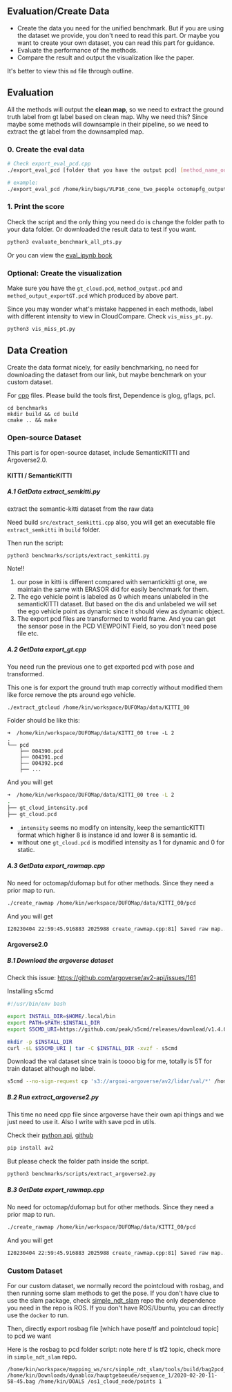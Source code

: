 Evaluation/Create Data
---

- Create the data you need for the unified benchmark. But if you are using the dataset we provide, you don't need to read this part. Or maybe you want to create your own dataset, you can read this part for guidance.
- Evaluate the performance of the methods. 
- Compare the result and output the visualization like the paper.

It's better to view this `md` file through outline.

## Evaluation

All the methods will output the **clean map**, so we need to extract the ground truth label from gt label based on clean map. Why we need this? Since maybe some methods will downsample in their pipeline, so we need to extract the gt label from the downsampled map.

### 0. Create the eval data
```bash
# Check export_eval_pcd.cpp
./export_eval_pcd [folder that you have the output pcd] [method_name_output.pcd] [min_dis to view as the same point]

# example:
./export_eval_pcd /home/kin/bags/VLP16_cone_two_people octomapfg_output.pcd 0.05
```

### 1. Print the score
Check the script and the only thing you need do is change the folder path to your data folder. Or downloaded the result data to test if you want.
```bash
python3 evaluate_benchmark_all_pts.py
```

Or you can view the [eval_ipynb book](py/eval/eval_benchmark.ipynb)

### Optional: Create the visualization

Make sure you have the `gt_cloud.pcd`, `method_output.pcd` and `method_output_exportGT.pcd` which produced by above part.

Since you may wonder what's mistake happened in each methods, label with different intensity to view in CloudCompare. Check `vis_miss_pt.py`. 

```bash
python3 vis_miss_pt.py
```

## Data Creation

Create the data format nicely, for easily benchmarking, no need for downloading the dataset from our link, but maybe benchmark on your custom dataset.

For [cpp](../src) files. Please build the tools first, Dependence is glog, gflags, pcl.

```
cd benchmarks
mkdir build && cd build
cmake .. && make
```

### Open-source Dataset

This part is for open-source dataset, include SemanticKITTI and Argoverse2.0.

#### KITTI / SemanticKITTI

##### A.1 GetData extract_semkitti.py

extract the semantic-kitti dataset from the raw data

Need build `src/extract_semkitti.cpp` also, you will get an executable file `extract_semkitti` in `build` folder.

Then run the script:
```
python3 benchmarks/scripts/extract_semkitti.py
```
Note!! 

1. our pose in kitti is different compared with semantickitti gt one, we maintain the same with ERASOR did for easily benchmark for them.
2. The ego vehicle point is labeled as 0 which means unlabeled in the semanticKITTI dataset. But based on the dis and unlabeled we will set the ego vehicle point as dynamic since it should view as dynamic object.
3. The export pcd files are transformed to world frame. And you can get the sensor pose in the PCD VIEWPOINT Field, so you don't need pose file etc.


##### A.2 GetData export_gt.cpp

You need run the previous one to get exported pcd with pose and transformed.

This one is for export the ground truth map correctly without modified them like force remove the pts around ego vehicle.

```
./extract_gtcloud /home/kin/workspace/DUFOMap/data/KITTI_00
```
Folder should be like this:
```
➜  /home/kin/workspace/DUFOMap/data/KITTI_00 tree -L 2
.
└── pcd
    ├── 004390.pcd
    ├── 004391.pcd
    ├── 004392.pcd
    ├── ...
```
And you will get
```bash
➜  /home/kin/workspace/DUFOMap/data/KITTI_00 tree -L 2
.
├── gt_cloud_intensity.pcd
├── gt_cloud.pcd
```

- `_intensity` seems no modify on intensity, keep the semanticKITTI format which higher 8 is instance id and lower 8 is semantic id.
- without one `gt_cloud.pcd` is modified intensity as 1 for dynamic and 0 for static.


##### A.3 GetData export_rawmap.cpp

No need for octomap/dufomap but for other methods. Since they need a prior map to run.

```bash
./create_rawmap /home/kin/workspace/DUFOMap/data/KITTI_00/pcd
```
And you will get
```bash
I20230404 22:59:45.916883 2025988 create_rawmap.cpp:81] Saved raw map... there are 11771122 points to /home/kin/workspace/DUFOMap/data/KITTI_01/raw_map.pcd
```

#### Argoverse2.0

##### B.1 Download the argoverse dataset

Check this issue: https://github.com/argoverse/av2-api/issues/161

Installing s5cmd

```bash
#!/usr/bin/env bash

export INSTALL_DIR=$HOME/.local/bin
export PATH=$PATH:$INSTALL_DIR
export S5CMD_URI=https://github.com/peak/s5cmd/releases/download/v1.4.0/s5cmd_1.4.0_$(uname | sed 's/Darwin/macOS/g')-64bit.tar.gz

mkdir -p $INSTALL_DIR
curl -sL $S5CMD_URI | tar -C $INSTALL_DIR -xvzf - s5cmd
```

Download the val dataset since train is toooo big for me, totally is 5T for train dataset although no label.

```bash
s5cmd --no-sign-request cp 's3://argoai-argoverse/av2/lidar/val/*' /home/kin/bags/av2/val
```

##### B.2 Run extract_argoverse2.py

This time no need cpp file since argoverse have their own api things and we just need to use it. Also I write with save pcd in utils.

Check their [python api](https://pypi.org/project/av2/), [github](https://github.com/argoverse/av2-api)
```bash
pip install av2
```

But please check the folder path inside the script.
```bash
python3 benchmarks/scripts/extract_argoverse2.py
```

##### B.3 GetData export_rawmap.cpp

No need for octomap/dufomap but for other methods. Since they need a prior map to run.

```bash
./create_rawmap /home/kin/workspace/DUFOMap/data/KITTI_00/pcd
```
And you will get
```bash
I20230404 22:59:45.916883 2025988 create_rawmap.cpp:81] Saved raw map... there are 11771122 points to /home/kin/workspace/DUFOMap/data/KITTI_01/raw_map.pcd
```

### Custom Dataset

For our custom dataset, we normally record the pointcloud with rosbag, and then running some slam methods to get the pose. If you don't have clue to use the slam package, check [simple_ndt_slam](https://github.com/Kin-Zhang/simple_ndt_slam) repo the only dependence you need in the repo is ROS. If you don't have ROS/Ubuntu, you can directly use the `docker` to run.

Then, directly export rosbag file [which have pose/tf and pointcloud topic] to pcd we want

Here is the rosbag to pcd folder script: note here tf is tf2 topic, check more in `simple_ndt_slam` repo.

```
/home/kin/workspace/mapping_ws/src/simple_ndt_slam/tools/build/bag2pcd_tf /home/kin/Downloads/dynablox/hauptgebaeude/sequence_1/2020-02-20-11-58-45.bag /home/kin/DOALS /os1_cloud_node/points 1
```

